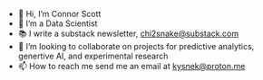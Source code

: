 - 👋 Hi, I’m Connor Scott 
- 👀 I’m a Data Scientist 
- 📚 I write a substack newsletter, chi2snake@substack.com
- 💞️ I’m looking to collaborate on projects for predictive analytics, genertive AI, and experimental research 
- 📫 How to reach me send me an email at kysnek@proton.me
